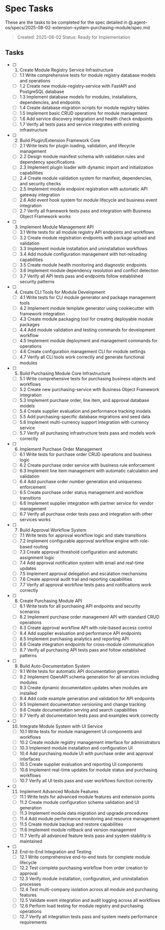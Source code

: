 # Spec Tasks

These are the tasks to be completed for the spec detailed in @.agent-os/specs/2025-08-02-extension-system-purchasing-module/spec.md

> Created: 2025-08-02
> Status: Ready for Implementation

## Tasks

- [ ] 1. Create Module Registry Service Infrastructure
  - [ ] 1.1 Write comprehensive tests for module registry database models and operations
  - [ ] 1.2 Create new module-registry-service with FastAPI and PostgreSQL database
  - [ ] 1.3 Implement database models for modules, installations, dependencies, and endpoints
  - [ ] 1.4 Create database migration scripts for module registry tables
  - [ ] 1.5 Implement basic CRUD operations for module management
  - [ ] 1.6 Add service discovery integration and health check endpoints
  - [ ] 1.7 Verify all tests pass and service integrates with existing infrastructure

- [ ] 2. Build Plugin/Extension Framework Core
  - [ ] 2.1 Write tests for plugin loading, validation, and lifecycle management
  - [ ] 2.2 Design module manifest schema with validation rules and dependency specifications
  - [ ] 2.3 Implement plugin loader with dynamic import and initialization capabilities
  - [ ] 2.4 Create module validation system for manifest, dependencies, and security checks
  - [ ] 2.5 Implement module endpoint registration with automatic API gateway integration
  - [ ] 2.6 Add event hook system for module lifecycle and business event integration
  - [ ] 2.7 Verify all framework tests pass and integration with Business Object Framework works

- [ ] 3. Implement Module Management API
  - [ ] 3.1 Write tests for all module registry API endpoints and workflows
  - [ ] 3.2 Create module registration endpoints with package upload and validation
  - [ ] 3.3 Implement module installation and uninstallation workflows
  - [ ] 3.4 Add module configuration management with hot-reloading capabilities
  - [ ] 3.5 Create module health monitoring and diagnostic endpoints
  - [ ] 3.6 Implement module dependency resolution and conflict detection
  - [ ] 3.7 Verify all API tests pass and endpoints follow established security patterns

- [ ] 4. Create CLI Tools for Module Development
  - [ ] 4.1 Write tests for CLI module generator and package management tools
  - [ ] 4.2 Implement module template generator using cookiecutter with framework integration
  - [ ] 4.3 Create module packaging tool for creating deployable module packages
  - [ ] 4.4 Add module validation and testing commands for development workflow
  - [ ] 4.5 Implement module deployment and management commands for operations
  - [ ] 4.6 Create configuration management CLI for module settings
  - [ ] 4.7 Verify all CLI tools work correctly and generate functional modules

- [ ] 5. Build Purchasing Module Core Infrastructure
  - [ ] 5.1 Write comprehensive tests for purchasing business objects and workflows
  - [ ] 5.2 Create new purchasing-service with Business Object Framework integration
  - [ ] 5.3 Implement purchase order, line item, and approval database models
  - [ ] 5.4 Create supplier evaluation and performance tracking models
  - [ ] 5.5 Add purchasing-specific database migrations and seed data
  - [ ] 5.6 Implement multi-currency support integration with currency service
  - [ ] 5.7 Verify all purchasing infrastructure tests pass and models work correctly

- [ ] 6. Implement Purchase Order Management
  - [ ] 6.1 Write tests for purchase order CRUD operations and business logic
  - [ ] 6.2 Create purchase order service with business rule enforcement
  - [ ] 6.3 Implement line item management with automatic calculation and validation
  - [ ] 6.4 Add purchase order number generation and uniqueness enforcement
  - [ ] 6.5 Create purchase order status management and workflow transitions
  - [ ] 6.6 Implement supplier integration with partner service for vendor management
  - [ ] 6.7 Verify all purchase order tests pass and integration with other services works

- [ ] 7. Build Approval Workflow System
  - [ ] 7.1 Write tests for approval workflow logic and state transitions
  - [ ] 7.2 Implement configurable approval workflow engine with role-based routing
  - [ ] 7.3 Create approval threshold configuration and automatic assignment logic
  - [ ] 7.4 Add approval notification system with email and real-time updates
  - [ ] 7.5 Implement approval delegation and escalation mechanisms
  - [ ] 7.6 Create approval audit trail and reporting capabilities
  - [ ] 7.7 Verify all approval workflow tests pass and notifications work correctly

- [ ] 8. Create Purchasing Module API
  - [ ] 8.1 Write tests for all purchasing API endpoints and security scenarios
  - [ ] 8.2 Implement purchase order management API with standard CRUD operations
  - [ ] 8.3 Create approval workflow API with role-based access control
  - [ ] 8.4 Add supplier evaluation and performance API endpoints
  - [ ] 8.5 Implement purchasing analytics and reporting API
  - [ ] 8.6 Create integration endpoints for cross-module communication
  - [ ] 8.7 Verify all purchasing API tests pass and follow established patterns

- [ ] 9. Build Auto-Documentation System
  - [ ] 9.1 Write tests for automatic API documentation generation
  - [ ] 9.2 Implement OpenAPI schema generation for all services including modules
  - [ ] 9.3 Create dynamic documentation updates when modules are installed
  - [ ] 9.4 Add code example generation and validation for API endpoints
  - [ ] 9.5 Implement documentation versioning and change tracking
  - [ ] 9.6 Create documentation serving and search capabilities
  - [ ] 9.7 Verify all documentation tests pass and examples work correctly

- [ ] 10. Integrate Module System with UI Service
  - [ ] 10.1 Write tests for module management UI components and workflows
  - [ ] 10.2 Create module registry management interface for administrators
  - [ ] 10.3 Implement module installation and configuration UI
  - [ ] 10.4 Add purchasing module UI with purchase order and approval interfaces
  - [ ] 10.5 Create supplier evaluation and reporting UI components
  - [ ] 10.6 Implement real-time updates for module status and purchasing workflows
  - [ ] 10.7 Verify all UI tests pass and user workflows function correctly

- [ ] 11. Implement Advanced Module Features
  - [ ] 11.1 Write tests for advanced module features and extension points
  - [ ] 11.2 Create module configuration schema validation and UI generation
  - [ ] 11.3 Implement module data migration and upgrade procedures
  - [ ] 11.4 Add module performance monitoring and resource management
  - [ ] 11.5 Create module backup and restore capabilities
  - [ ] 11.6 Implement module rollback and version management
  - [ ] 11.7 Verify all advanced feature tests pass and system stability is maintained

- [ ] 12. End-to-End Integration and Testing
  - [ ] 12.1 Write comprehensive end-to-end tests for complete module lifecycle
  - [ ] 12.2 Test complete purchasing workflow from order creation to approval
  - [ ] 12.3 Verify module installation, configuration, and uninstallation processes
  - [ ] 12.4 Test multi-company isolation across all module and purchasing features
  - [ ] 12.5 Validate event integration and audit logging across all workflows
  - [ ] 12.6 Perform load testing for module registry and purchasing operations
  - [ ] 12.7 Verify all integration tests pass and system meets performance requirements